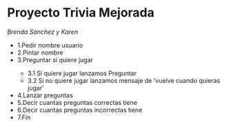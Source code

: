 <h1>Proyecto Trivia Mejorada</h1>
<em>Brenda Sánchez y Karen</em>
<ul>
	<li>1.Pedir nombre usuario</li>
	<li>2.Pintar nombre</li>
	<li>3.Preguntar si quiere jugar</li>
	<ul>
		<li>3.1 Si quiere jugar lanzamos Preguntar</li>
		<li>3.2 Si no quiere jugar lanzamos mensaje de 'vuelve cuando quieras jugar'</li>
	</ul>
	<li>4.Lanzar preguntas</li>
	<li>5.Decir cuantas preguntas correctas tiene</li>
	<li>6.Decir cuantas preguntas incorrectas tiene</li>
	<li>7.Fin</li>
</ul>